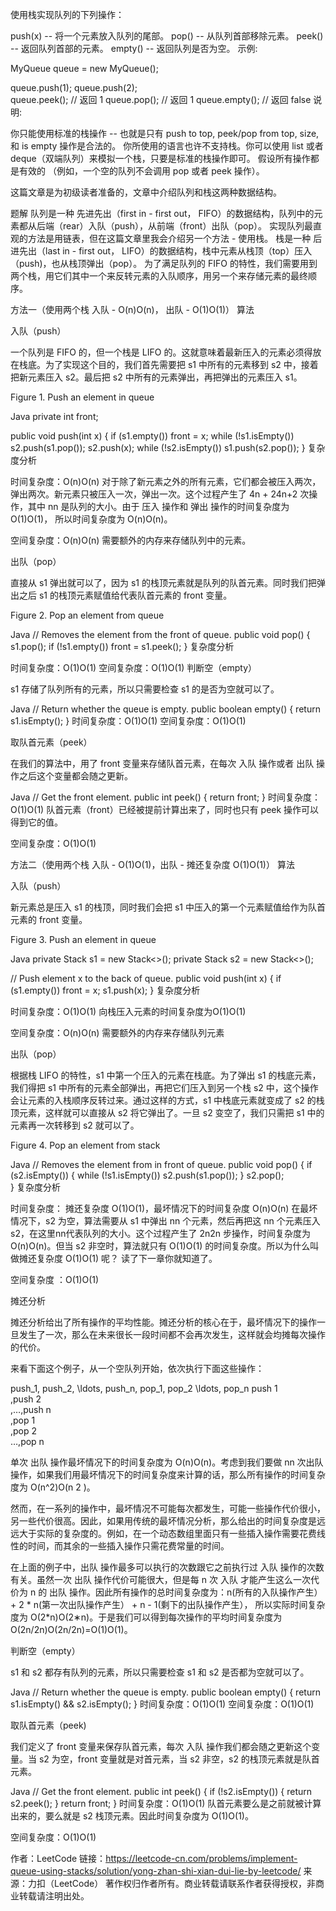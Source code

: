 使用栈实现队列的下列操作：

push(x) -- 将一个元素放入队列的尾部。
pop() -- 从队列首部移除元素。
peek() -- 返回队列首部的元素。
empty() -- 返回队列是否为空。
示例:

MyQueue queue = new MyQueue();

queue.push(1);
queue.push(2);  
queue.peek();  // 返回 1
queue.pop();   // 返回 1
queue.empty(); // 返回 false
说明:

你只能使用标准的栈操作 -- 也就是只有 push to top, peek/pop from top, size, 和 is empty 操作是合法的。
你所使用的语言也许不支持栈。你可以使用 list 或者 deque（双端队列）来模拟一个栈，只要是标准的栈操作即可。
假设所有操作都是有效的 （例如，一个空的队列不会调用 pop 或者 peek 操作）。


这篇文章是为初级读者准备的，文章中介绍队列和栈这两种数据结构。

题解
队列是一种 先进先出（first in - first out， FIFO）的数据结构，队列中的元素都从后端（rear）入队（push），从前端（front）出队（pop）。
实现队列最直观的方法是用链表，但在这篇文章里我会介绍另一个方法 - 使用栈。
栈是一种 后进先出（last in - first out， LIFO）的数据结构，栈中元素从栈顶（top）压入（push)，也从栈顶弹出（pop）。
为了满足队列的 FIFO 的特性，我们需要用到两个栈，用它们其中一个来反转元素的入队顺序，用另一个来存储元素的最终顺序。

方法一（使用两个栈 入队 - O(n)O(n)， 出队 - O(1)O(1)）
算法

入队（push）

一个队列是 FIFO 的，但一个栈是 LIFO 的。这就意味着最新压入的元素必须得放在栈底。为了实现这个目的，我们首先需要把 s1 中所有的元素移到 s2 中，接着把新元素压入 s2。最后把 s2 中所有的元素弹出，再把弹出的元素压入 s1。



Figure 1. Push an element in queue

Java
private int front;

public void push(int x) {
    if (s1.empty())
        front = x;
    while (!s1.isEmpty())
        s2.push(s1.pop());
    s2.push(x);
    while (!s2.isEmpty())
        s1.push(s2.pop());
}
复杂度分析

时间复杂度：O(n)O(n)
对于除了新元素之外的所有元素，它们都会被压入两次，弹出两次。新元素只被压入一次，弹出一次。这个过程产生了 4n + 24n+2 次操作，其中 nn 是队列的大小。由于 压入 操作和 弹出 操作的时间复杂度为 O(1)O(1)， 所以时间复杂度为 O(n)O(n)。

空间复杂度：O(n)O(n)
需要额外的内存来存储队列中的元素。

出队（pop）

直接从 s1 弹出就可以了，因为 s1 的栈顶元素就是队列的队首元素。同时我们把弹出之后 s1 的栈顶元素赋值给代表队首元素的 front 变量。



Figure 2. Pop an element from queue

Java
// Removes the element from the front of queue.
public void pop() {
    s1.pop();
    if (!s1.empty())
        front = s1.peek();
}
复杂度分析

时间复杂度：O(1)O(1)
空间复杂度：O(1)O(1)
判断空（empty）

s1 存储了队列所有的元素，所以只需要检查 s1 的是否为空就可以了。

Java
// Return whether the queue is empty.
public boolean empty() {
    return s1.isEmpty();
}
时间复杂度：O(1)O(1)
空间复杂度：O(1)O(1)

取队首元素（peek）

在我们的算法中，用了 front 变量来存储队首元素，在每次 入队 操作或者 出队 操作之后这个变量都会随之更新。

Java
// Get the front element.
public int peek() {
  return front;
}
时间复杂度：O(1)O(1)
队首元素（front）已经被提前计算出来了，同时也只有 peek 操作可以得到它的值。

空间复杂度：O(1)O(1)

方法二（使用两个栈 入队 - O(1)O(1)，出队 - 摊还复杂度 O(1)O(1)）
算法

入队（push）

新元素总是压入 s1 的栈顶，同时我们会把 s1 中压入的第一个元素赋值给作为队首元素的 front 变量。



Figure 3. Push an element in queue

Java
private Stack<Integer> s1 = new Stack<>();
private Stack<Integer> s2 = new Stack<>();

// Push element x to the back of queue.
public void push(int x) {
    if (s1.empty())
        front = x;
    s1.push(x);
}
复杂度分析

时间复杂度：O(1)O(1)
向栈压入元素的时间复杂度为O(1)O(1)

空间复杂度：O(n)O(n)
需要额外的内存来存储队列元素

出队（pop）

根据栈 LIFO 的特性，s1 中第一个压入的元素在栈底。为了弹出 s1 的栈底元素，我们得把 s1 中所有的元素全部弹出，再把它们压入到另一个栈 s2 中，这个操作会让元素的入栈顺序反转过来。通过这样的方式，s1 中栈底元素就变成了 s2 的栈顶元素，这样就可以直接从 s2 将它弹出了。一旦 s2 变空了，我们只需把 s1 中的元素再一次转移到 s2 就可以了。



Figure 4. Pop an element from stack

Java
// Removes the element from in front of queue.
public void pop() {
    if (s2.isEmpty()) {
        while (!s1.isEmpty())
            s2.push(s1.pop());
    }
    s2.pop();    
}
复杂度分析

时间复杂度： 摊还复杂度 O(1)O(1)，最坏情况下的时间复杂度 O(n)O(n)
在最坏情况下，s2 为空，算法需要从 s1 中弹出 nn 个元素，然后再把这 nn 个元素压入 s2，在这里nn代表队列的大小。这个过程产生了 2n2n 步操作，时间复杂度为 O(n)O(n)。但当 s2 非空时，算法就只有 O(1)O(1) 的时间复杂度。所以为什么叫做摊还复杂度 O(1)O(1) 呢？ 读了下一章你就知道了。

空间复杂度 ：O(1)O(1)

摊还分析

摊还分析给出了所有操作的平均性能。摊还分析的核心在于，最坏情况下的操作一旦发生了一次，那么在未来很长一段时间都不会再次发生，这样就会均摊每次操作的代价。

来看下面这个例子，从一个空队列开始，依次执行下面这些操作：

push_1, push_2, \ldots, push_n, pop_1, pop_2 \ldots, pop_n
push 
1
​	
 ,push 
2
​	
 ,…,push 
n
​	
 ,pop 
1
​	
 ,pop 
2
​	
 …,pop 
n
​	
 

单次 出队 操作最坏情况下的时间复杂度为 O(n)O(n)。考虑到我们要做 nn 次出队操作，如果我们用最坏情况下的时间复杂度来计算的话，那么所有操作的时间复杂度为 O(n^2)O(n 
2
 )。

然而，在一系列的操作中，最坏情况不可能每次都发生，可能一些操作代价很小，另一些代价很高。因此，如果用传统的最坏情况分析，那么给出的时间复杂度是远远大于实际的复杂度的。例如，在一个动态数组里面只有一些插入操作需要花费线性的时间，而其余的一些插入操作只需花费常量的时间。

在上面的例子中，出队 操作最多可以执行的次数跟它之前执行过 入队 操作的次数有关。虽然一次 出队 操作代价可能很大，但是每 n 次 入队 才能产生这么一次代价为 n 的 出队 操作。因此所有操作的总时间复杂度为：n(所有的入队操作产生） + 2 * n(第一次出队操作产生） + n - 1(剩下的出队操作产生）， 所以实际时间复杂度为 O(2*n)O(2∗n)。于是我们可以得到每次操作的平均时间复杂度为 O(2n/2n)O(2n/2n)=O(1)O(1)。

判断空（empty）

s1 和 s2 都存有队列的元素，所以只需要检查 s1 和 s2 是否都为空就可以了。

Java
// Return whether the queue is empty.
public boolean empty() {
    return s1.isEmpty() && s2.isEmpty();
}
时间复杂度：O(1)O(1)
空间复杂度：O(1)O(1)

取队首元素（peek)

我们定义了 front 变量来保存队首元素，每次 入队 操作我们都会随之更新这个变量。当 s2 为空，front 变量就是对首元素，当 s2 非空，s2 的栈顶元素就是队首元素。

Java
// Get the front element.
public int peek() {
    if (!s2.isEmpty()) {
        return s2.peek();
    }
    return front;
}
时间复杂度：O(1)O(1)
队首元素要么是之前就被计算出来的，要么就是 s2 栈顶元素。因此时间复杂度为 O(1)O(1)。

空间复杂度：O(1)O(1)

作者：LeetCode
链接：https://leetcode-cn.com/problems/implement-queue-using-stacks/solution/yong-zhan-shi-xian-dui-lie-by-leetcode/
来源：力扣（LeetCode）
著作权归作者所有。商业转载请联系作者获得授权，非商业转载请注明出处。